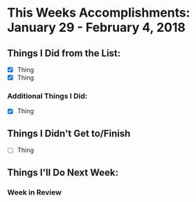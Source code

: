 # This Weeks Accomplishments: January 29 - February 4, 2018

## Things I Did from the List:
- [x] Thing
- [x] Thing

### Additional Things I Did:
- [x] Thing


## Things I Didn't Get to/Finish
- [ ] Thing


## Things I'll Do Next Week:

### Week in Review